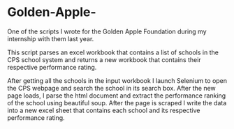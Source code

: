 # Golden-Apple-
One of the scripts I wrote for the Golden Apple Foundation during my internship with them last year. 

This script parses an excel workbook that contains a list of schools in the CPS school system and returns a new workbook that contains their respective performance rating. 

After getting all the schools in the input workbook I launch Selenium to open the CPS webpage and search the school in its search box. After the new page loads, I parse the html document and extract the performance ranking of the school using beautiful soup. After the page is scraped I write the data into a new excel sheet that contains each school and its respective performance rating. 

